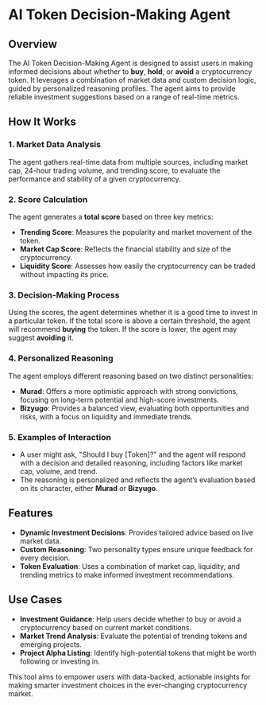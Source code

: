 # AI Token Decision-Making Agent

## Overview

The AI Token Decision-Making Agent is designed to assist users in making informed decisions about whether to **buy**, **hold**, or **avoid** a cryptocurrency token. It leverages a combination of market data and custom decision logic, guided by personalized reasoning profiles. The agent aims to provide reliable investment suggestions based on a range of real-time metrics.

## How It Works

### 1. **Market Data Analysis**
The agent gathers real-time data from multiple sources, including market cap, 24-hour trading volume, and trending score, to evaluate the performance and stability of a given cryptocurrency.

### 2. **Score Calculation**
The agent generates a **total score** based on three key metrics:
- **Trending Score**: Measures the popularity and market movement of the token.
- **Market Cap Score**: Reflects the financial stability and size of the cryptocurrency.
- **Liquidity Score**: Assesses how easily the cryptocurrency can be traded without impacting its price.

### 3. **Decision-Making Process**
Using the scores, the agent determines whether it is a good time to invest in a particular token. If the total score is above a certain threshold, the agent will recommend **buying** the token. If the score is lower, the agent may suggest **avoiding** it.

### 4. **Personalized Reasoning**
The agent employs different reasoning based on two distinct personalities:
- **Murad**: Offers a more optimistic approach with strong convictions, focusing on long-term potential and high-score investments.
- **Bizyugo**: Provides a balanced view, evaluating both opportunities and risks, with a focus on liquidity and immediate trends.

### 5. **Examples of Interaction**
- A user might ask, "Should I buy [Token]?" and the agent will respond with a decision and detailed reasoning, including factors like market cap, volume, and trend.
- The reasoning is personalized and reflects the agent’s evaluation based on its character, either **Murad** or **Bizyugo**.

## Features
- **Dynamic Investment Decisions**: Provides tailored advice based on live market data.
- **Custom Reasoning**: Two personality types ensure unique feedback for every decision.
- **Token Evaluation**: Uses a combination of market cap, liquidity, and trending metrics to make informed investment recommendations.

## Use Cases
- **Investment Guidance**: Help users decide whether to buy or avoid a cryptocurrency based on current market conditions.
- **Market Trend Analysis**: Evaluate the potential of trending tokens and emerging projects.
- **Project Alpha Listing**: Identify high-potential tokens that might be worth following or investing in.

This tool aims to empower users with data-backed, actionable insights for making smarter investment choices in the ever-changing cryptocurrency market.
